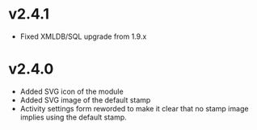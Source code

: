 v2.4.1
======

* Fixed XMLDB/SQL upgrade from 1.9.x


v2.4.0
======

* Added SVG icon of the module
* Added SVG image of the default stamp
* Activity settings form reworded to make it clear that no stamp image implies
  using the default stamp.
